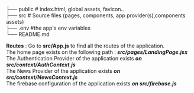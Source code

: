├── public                  # index.html, global assets, favicon.. <br>
├── src                     # Source files (pages, components, app provider(s),components assets) <br>
├── .env                     #the app's env variables<br>
└── README.md


<b>Routes</b> : Go to <b>src/App.js</b> to find all the routes of the application. 
<br>
The home page exists on the following path : <b><i>src/pages/LandingPage.jsx</i></b>
<br>
The Authentication Provider of the application exists <b><i>on src/context/AuthContext.js</i></b>
<br>
The News Provider of the application exists <b><i>on src/context/NewsContext.js</i></b>
<br>
The firebase configuration of the application exists <b><i>on src/firebase.js</i></b>


